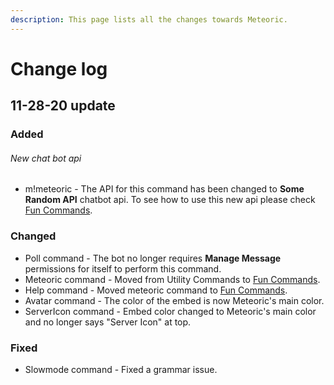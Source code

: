 ```yaml
---
description: This page lists all the changes towards Meteoric.
---
```


# Change log

## 11-28-20 update

### Added

###### New chat bot api

* m!meteoric - The API for this command has been changed to **Some Random API** chatbot api. To see how to use this new api please check [Fun Commands](command-usage/commands/fun-commands.md).

### Changed

* Poll command - The bot no longer requires **Manage Message** permissions for itself to perform this command.
* Meteoric command - Moved from Utility Commands to [Fun Commands](command-usage/commands/fun-commands.md).
* Help command - Moved meteoric command to [Fun Commands](command-usage/commands/fun-commands.md).
* Avatar command - The color of the embed is now Meteoric's main color.
* ServerIcon command - Embed color changed to Meteoric's main color and no longer says "Server Icon" at top.

### Fixed

* Slowmode command - Fixed a grammar issue.